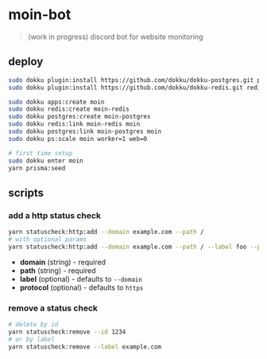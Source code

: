 # moin-bot

> (work in progress) discord bot for website monitoring

## deploy

```sh
sudo dokku plugin:install https://github.com/dokku/dokku-postgres.git postgres
sudo dokku plugin:install https://github.com/dokku/dokku-redis.git redis

sudo dokku apps:create moin
sudo dokku redis:create moin-redis
sudo dokku postgres:create moin-postgres
sudo dokku redis:link moin-redis moin
sudo dokku postgres:link moin-postgres moin
sudo dokku ps:scale moin worker=1 web=0

# first time setup
sudo dokku enter moin
yarn prisma:seed
```

## scripts

### add a http status check

```sh
yarn statuscheck:http:add --domain example.com --path /
# with optional params
yarn statuscheck:http:add --domain example.com --path / --label foo --protocol http
```

* **domain** (string) - required
* **path** (string) - required
* **label** (optional) - defaults to `--domain`
* **protocol** (optional) - defaults to `https`

### remove a status check

```sh
# delete by id
yarn statuscheck:remove --id 1234
# or by label
yarn statuscheck:remove --label example.com
```
